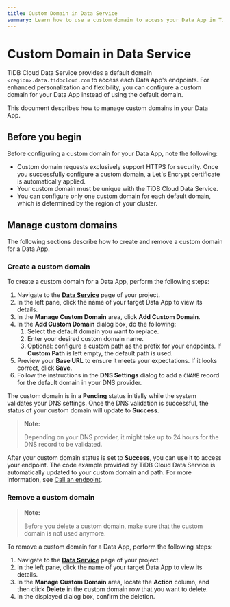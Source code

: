```yaml
---
title: Custom Domain in Data Service
summary: Learn how to use a custom domain to access your Data App in TiDB Cloud Data Service.
---
```


# Custom Domain in Data Service

TiDB Cloud Data Service provides a default domain `<region>.data.tidbcloud.com` to access each Data App's endpoints. For enhanced personalization and flexibility, you can configure a custom domain for your Data App instead of using the default domain.

This document describes how to manage custom domains in your Data App.

## Before you begin

Before configuring a custom domain for your Data App, note the following:

- Custom domain requests exclusively support HTTPS for security. Once you successfully configure a custom domain, a Let's Encrypt certificate is automatically applied.
- Your custom domain must be unique with the TiDB Cloud Data Service.
- You can configure only one custom domain for each default domain, which is determined by the region of your cluster.

## Manage custom domains

The following sections describe how to create and remove a custom domain for a Data App.

### Create a custom domain

To create a custom domain for a Data App, perform the following steps:

1. Navigate to the [**Data Service**](https://tidbcloud.com/console/data-service) page of your project.
2. In the left pane, click the name of your target Data App to view its details.
3. In the **Manage Custom Domain** area, click **Add Custom Domain**.
4. In the **Add Custom Domain** dialog box, do the following:
    1. Select the default domain you want to replace.
    2. Enter your desired custom domain name.
    3. Optional: configure a custom path as the prefix for your endpoints. If **Custom Path** is left empty, the default path is used.
5. Preview your **Base URL** to ensure it meets your expectations. If it looks correct, click **Save**.
6. Follow the instructions in the **DNS Settings** dialog to add a `CNAME` record for the default domain in your DNS provider.

The custom domain is in a **Pending** status initially while the system validates your DNS settings. Once the DNS validation is successful, the status of your custom domain will update to **Success**.

> **Note:**
>
> Depending on your DNS provider, it might take up to 24 hours for the DNS record to be validated.

After your custom domain status is set to **Success**, you can use it to access your endpoint. The code example provided by TiDB Cloud Data Service is automatically updated to your custom domain and path. For more information, see [Call an endpoint](/tidb-cloud/data-service-manage-endpoint.md#call-an-endpoint).

### Remove a custom domain

> **Note:**
>
> Before you delete a custom domain, make sure that the custom domain is not used anymore.

To remove a custom domain for a Data App, perform the following steps:

1. Navigate to the [**Data Service**](https://tidbcloud.com/console/data-service) page of your project.
2. In the left pane, click the name of your target Data App to view its details.
3. In the **Manage Custom Domain** area, locate the **Action** column, and then click **Delete** in the custom domain row that you want to delete.
4. In the displayed dialog box, confirm the deletion.
